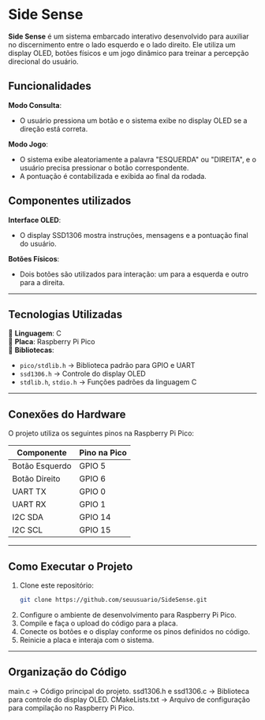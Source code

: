 # Side Sense

**Side Sense** é um sistema embarcado interativo desenvolvido para auxiliar no discernimento entre o lado esquerdo e o lado direito. Ele utiliza um display OLED, botões físicos e um jogo dinâmico para treinar a percepção direcional do usuário.

## Funcionalidades

**Modo Consulta**:  
- O usuário pressiona um botão e o sistema exibe no display OLED se a direção está correta.  

**Modo Jogo**:  
- O sistema exibe aleatoriamente a palavra "ESQUERDA" ou "DIREITA", e o usuário precisa pressionar o botão correspondente.  
- A pontuação é contabilizada e exibida ao final da rodada.

## Componentes utilizados

**Interface OLED**:  
- O display SSD1306 mostra instruções, mensagens e a pontuação final do usuário.  

**Botões Físicos**:  
- Dois botões são utilizados para interação: um para a esquerda e outro para a direita.  

---

## Tecnologias Utilizadas

🔹 **Linguagem**: C  
🔹 **Placa**: Raspberry Pi Pico  
🔹 **Bibliotecas**:  
  - `pico/stdlib.h` → Biblioteca padrão para GPIO e UART  
  - `ssd1306.h` → Controle do display OLED  
  - `stdlib.h`, `stdio.h` → Funções padrões da linguagem C  

---

## Conexões do Hardware

O projeto utiliza os seguintes pinos na Raspberry Pi Pico:

| Componente     | Pino na Pico |
|---------------|-------------|
| Botão Esquerdo | GPIO 5      |
| Botão Direito  | GPIO 6      |
| UART TX       | GPIO 0      |
| UART RX       | GPIO 1      |
| I2C SDA       | GPIO 14     |
| I2C SCL       | GPIO 15     |

---

## Como Executar o Projeto

1. Clone este repositório:
   ```bash
   git clone https://github.com/seuusuario/SideSense.git
2. Configure o ambiente de desenvolvimento para Raspberry Pi Pico.
3. Compile e faça o upload do código para a placa.
4. Conecte os botões e o display conforme os pinos definidos no código.
5. Reinicie a placa e interaja com o sistema.

---

## Organização do Código
main.c → Código principal do projeto.
ssd1306.h e ssd1306.c → Biblioteca para controle do display OLED.
CMakeLists.txt → Arquivo de configuração para compilação no Raspberry Pi Pico.
